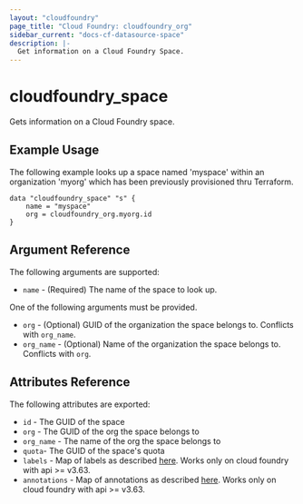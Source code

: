 ```yaml
---
layout: "cloudfoundry"
page_title: "Cloud Foundry: cloudfoundry_org"
sidebar_current: "docs-cf-datasource-space"
description: |-
  Get information on a Cloud Foundry Space.
---
```


# cloudfoundry\_space

Gets information on a Cloud Foundry space.

## Example Usage

The following example looks up a space named 'myspace' within an organization 'myorg' which has been previously provisioned thru Terraform.

```hcl
data "cloudfoundry_space" "s" {
    name = "myspace"
    org = cloudfoundry_org.myorg.id
}
```

## Argument Reference

The following arguments are supported:

* `name` - (Required) The name of the space to look up.

One of the following arguments must be provided.

* `org` - (Optional) GUID of the organization the space belongs to. Conflicts with `org_name`.
* `org_name` - (Optional) Name of the organization the space belongs to. Conflicts with `org`.

## Attributes Reference

The following attributes are exported:

* `id` - The GUID of the space
* `org` - The GUID of the org the space belongs to
* `org_name` - The name of the org the space belongs to
* `quota`- The GUID of the space's quota
* `labels` - Map of labels as described [here](https://docs.cloudfoundry.org/adminguide/metadata.html#-view-metadata-for-an-object).
  Works only on cloud foundry with api >= v3.63.
* `annotations` - Map of annotations as described [here](https://docs.cloudfoundry.org/adminguide/metadata.html#-view-metadata-for-an-object).
  Works only on cloud foundry with api >= v3.63.
